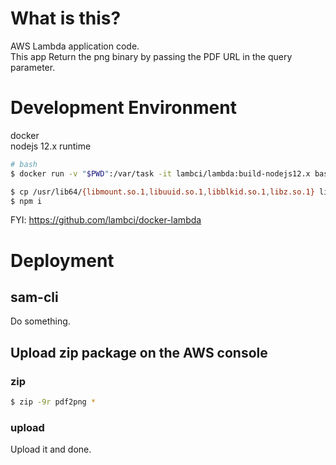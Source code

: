 # What is this?

AWS Lambda application code.  
This app Return the png binary by passing the PDF URL in the query parameter.  

# Development Environment

docker  
nodejs 12.x runtime

```bash
# bash
$ docker run -v "$PWD":/var/task -it lambci/lambda:build-nodejs12.x bash
```

```bash
$ cp /usr/lib64/{libmount.so.1,libuuid.so.1,libblkid.so.1,libz.so.1} lib/
$ npm i
```

FYI: https://github.com/lambci/docker-lambda

# Deployment

## sam-cli
Do something.

## Upload zip package on the AWS console 

### zip

```bash
$ zip -9r pdf2png *
```

### upload
Upload it and done.
